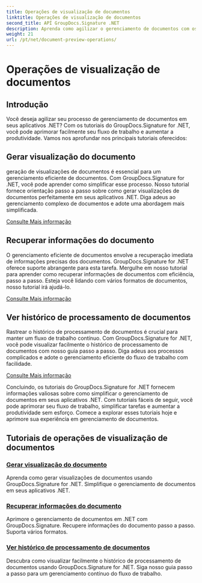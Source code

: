 ```yaml
---
title: Operações de visualização de documentos
linktitle: Operações de visualização de documentos
second_title: API GroupDocs.Signature .NET
description: Aprenda como agilizar o gerenciamento de documentos com os tutoriais do GroupDocs.Signature for .NET. Simplifique tarefas, melhore o fluxo de trabalho e aumente a produtividade sem esforço.
weight: 21
url: /pt/net/document-preview-operations/
---
```


# Operações de visualização de documentos

## Introdução

Você deseja agilizar seu processo de gerenciamento de documentos em seus aplicativos .NET? Com os tutoriais do GroupDocs.Signature for .NET, você pode aprimorar facilmente seu fluxo de trabalho e aumentar a produtividade. Vamos nos aprofundar nos principais tutoriais oferecidos:

## Gerar visualização do documento

geração de visualizações de documentos é essencial para um gerenciamento eficiente de documentos. Com GroupDocs.Signature for .NET, você pode aprender como simplificar esse processo. Nosso tutorial fornece orientação passo a passo sobre como gerar visualizações de documentos perfeitamente em seus aplicativos .NET. Diga adeus ao gerenciamento complexo de documentos e adote uma abordagem mais simplificada.

[Consulte Mais informação](./generate-document-preview/)

## Recuperar informações do documento

O gerenciamento eficiente de documentos envolve a recuperação imediata de informações precisas dos documentos. GroupDocs.Signature for .NET oferece suporte abrangente para esta tarefa. Mergulhe em nosso tutorial para aprender como recuperar informações de documentos com eficiência, passo a passo. Esteja você lidando com vários formatos de documentos, nosso tutorial irá ajudá-lo.

[Consulte Mais informação](./retrieve-document-information/)

## Ver histórico de processamento de documentos

Rastrear o histórico de processamento de documentos é crucial para manter um fluxo de trabalho contínuo. Com GroupDocs.Signature for .NET, você pode visualizar facilmente o histórico de processamento de documentos com nosso guia passo a passo. Diga adeus aos processos complicados e adote o gerenciamento eficiente do fluxo de trabalho com facilidade.

[Consulte Mais informação](./view-document-processing-history/)

Concluindo, os tutoriais do GroupDocs.Signature for .NET fornecem informações valiosas sobre como simplificar o gerenciamento de documentos em seus aplicativos .NET. Com tutoriais fáceis de seguir, você pode aprimorar seu fluxo de trabalho, simplificar tarefas e aumentar a produtividade sem esforço. Comece a explorar esses tutoriais hoje e aprimore sua experiência em gerenciamento de documentos.
## Tutoriais de operações de visualização de documentos
### [Gerar visualização do documento](./generate-document-preview/)
Aprenda como gerar visualizações de documentos usando GroupDocs.Signature for .NET. Simplifique o gerenciamento de documentos em seus aplicativos .NET.
### [Recuperar informações do documento](./retrieve-document-information/)
Aprimore o gerenciamento de documentos em .NET com GroupDocs.Signature. Recupere informações do documento passo a passo. Suporta vários formatos.
### [Ver histórico de processamento de documentos](./view-document-processing-history/)
Descubra como visualizar facilmente o histórico de processamento de documentos usando GroupDocs.Signature for .NET. Siga nosso guia passo a passo para um gerenciamento contínuo do fluxo de trabalho.